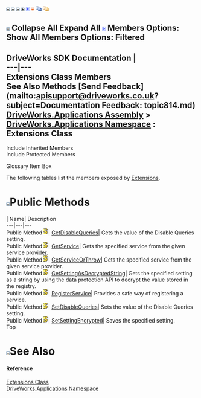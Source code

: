![](dotnetimages/collapse.gif) ![](dotnetimages/expand.gif) ![](dotnetimages/collapse.gif) ![](dotnetimages/expand.gif) ![](dotnetimages/drpdown.gif) ![](dotnetimages/drpdown_orange.gif) ![](dotnetimages/copycode.gif) ![](dotnetimages/copycodeHighlight.gif)

![](dotnetimages/collapse.gif) Collapse All Expand All ![](dotnetimages/drpdown.gif) Members Options: Show All  Members Options: Filtered   
---  
DriveWorks SDK Documentation  |   
---|---  
Extensions Class Members   
See Also Methods [Send Feedback](mailto:apisupport@driveworks.co.uk?subject=Documentation Feedback: topic814.md)  
[DriveWorks.Applications Assembly](topic13.md) > [DriveWorks.Applications Namespace](topic16.md) : Extensions Class  
---  
  
Include Inherited Members    
Include Protected Members  


Glossary Item Box

The following tables list the members exposed by [Extensions](topic814.md).

# ![](dotnetimages/collapse.gif)Public Methods

| Name| Description  
---|---|---  
Public Method![static \(Shared in Visual Basic\)](dotnetimages/static.gif)| [GetDisableQueries](topic820.md)| Gets the value of the Disable Queries setting.   
Public Method![static \(Shared in Visual Basic\)](dotnetimages/static.gif)| [GetService<T>](topic821.md)| Gets the specified service from the given service provider.   
Public Method![static \(Shared in Visual Basic\)](dotnetimages/static.gif)| [GetServiceOrThrow<T>](topic822.md)| Gets the specified service from the given service provider.   
Public Method![static \(Shared in Visual Basic\)](dotnetimages/static.gif)| [GetSettingAsDecryptedString](topic823.md)| Gets the specified setting as a string by using the data protection API to decrypt the value stored in the registry.   
Public Method![static \(Shared in Visual Basic\)](dotnetimages/static.gif)| [RegisterService<T>](topic824.md)| Provides a safe way of registering a service.   
Public Method![static \(Shared in Visual Basic\)](dotnetimages/static.gif)| [SetDisableQueries](topic825.md)| Sets the value of the Disable Queries setting.   
Public Method![static \(Shared in Visual Basic\)](dotnetimages/static.gif)| [SetSettingEncrypted](topic826.md)| Saves the specified setting.   
Top

# ![](dotnetimages/collapse.gif)See Also

#### Reference

[Extensions Class](topic814.md)   
[DriveWorks.Applications Namespace](topic16.md)


